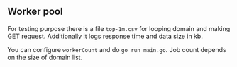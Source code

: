 ## Worker pool
For testing purpose there is a file `top-1m.csv` for looping domain and making GET request.
Additionally it logs response time and data size in kb.

You can configure `workerCount` and do `go run main.go`. 
Job count depends on the size of domain list.
